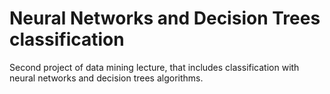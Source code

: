 # Neural Networks and Decision Trees classification
Second project of data mining lecture, that includes classification with neural networks and decision trees algorithms.

